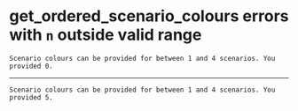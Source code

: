 # get_ordered_scenario_colours errors with `n` outside valid range

    Scenario colours can be provided for between 1 and 4 scenarios. You provided 0.

---

    Scenario colours can be provided for between 1 and 4 scenarios. You provided 5.

